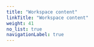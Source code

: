 ```yaml
---
title: "Workspace content"
linkTitle: "Workspace content"
weight: 41
no_list: true
navigationLabel: true
---
```


<!-- TODO -->
